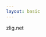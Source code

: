 ```yaml
---
layout: basic
---
```


<div class="relative">
    <WindowWrapper
        background="#E1F4FF"
        style="height: 525px !important; max-height: 525px !important; min-height: 525px !important;"
    >
        <ZligIframe />
    </WindowWrapper>
    <div class="p-3 flex flex-col gap-2  absolute bottom-2 right-2 bg-white rounded-md border z-10">
        <QRCode value="https://zlig.net/" :size="64" />
        <div class="w-full text-xs whitespace-nowrap flex flex-row gap-1 justify-center">
            <mdi-web class="baseColor" />
            <MyLink to="https://zlig.net/">zlig.net</MyLink>
        </div>
    </div>
</div>

<!--
problem:
- very fast very complex
- missing type safety
-->
